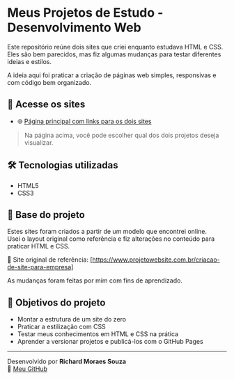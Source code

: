 # Meus Projetos de Estudo - Desenvolvimento Web

Este repositório reúne dois sites que criei enquanto estudava HTML e CSS. Eles são bem parecidos, mas fiz algumas mudanças para testar diferentes ideias e estilos.

A ideia aqui foi praticar a criação de páginas web simples, responsivas e com código bem organizado.

## 🔗 Acesse os sites

- 🌐 [Página principal com links para os dois sites](https://projetowebs.netlify.app/)

> Na página acima, você pode escolher qual dos dois projetos deseja visualizar.

## 🛠 Tecnologias utilizadas

- HTML5
- CSS3

## 🧠 Base do projeto

Estes sites foram criados a partir de um modelo que encontrei online.  
Usei o layout original como referência e fiz alterações no conteúdo para praticar HTML e CSS.

🔗 Site original de referência: [https://www.projetowebsite.com.br/criacao-de-site-para-empresa]

As mudanças foram feitas por mim com fins de aprendizado.

## 🎯 Objetivos do projeto

- Montar a estrutura de um site do zero
- Praticar a estilização com CSS
- Testar meus conhecimentos em HTML e CSS na prática
- Aprender a versionar projetos e publicá-los com o GitHub Pages

---

Desenvolvido por **Richard Moraes Souza**  
🔗 [Meu GitHub](https://github.com/richardmoraessouza)
